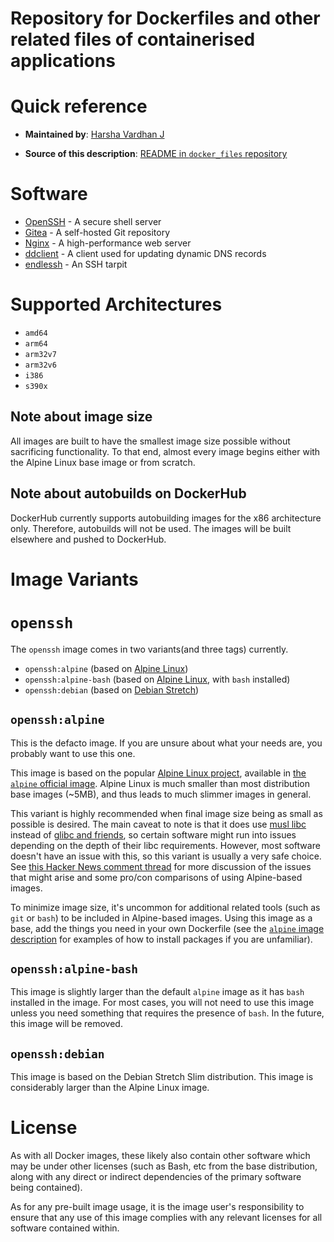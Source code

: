 # Repository for Dockerfiles and other related files of containerised applications  

# Quick reference  

-	**Maintained by**:
	[Harsha Vardhan J](https://github.com/HarshaVardhanJ/docker_files)

-	**Source of this description**:
	[README in `docker_files` repository](https://github.com/HarshaVardhanJ/docker_files/blob/master/README.md)


# Software  

* [OpenSSH](https://www.openssh.com/) - A secure shell server
* [Gitea](https://gitea.io/en-us) - A self-hosted Git repository
* [Nginx](https://nginx.org/en/) - A high-performance web server
* [ddclient](https://ddclient.net/) - A client used for updating dynamic DNS records
* [endlessh](https://github.com/skeeto/endlessh) - An SSH tarpit


# Supported Architectures  

* `amd64`
* `arm64`
* `arm32v7`
* `arm32v6`
* `i386`
* `s390x`  


## Note about image size  

All images are built to have the smallest image size possible without sacrificing functionality.
To that end, almost every image begins either with the Alpine Linux base image or from scratch.


## Note about autobuilds on DockerHub  

DockerHub currently supports autobuilding images for the x86 architecture only. Therefore, autobuilds
will not be used. The images will be built elsewhere and pushed to DockerHub.


# Image Variants  


# `openssh`  

The `openssh` image comes in two variants(and three tags) currently.

-	`openssh:alpine` (based on [Alpine Linux](https://hub.docker.com/_/alpine/))
-	`openssh:alpine-bash` (based on [Alpine Linux](https://hub.docker.com/_/alpine/), with `bash` installed)
-	`openssh:debian` (based on [Debian Stretch](https://hub.docker.com/_/debian/))  


## `openssh:alpine`

This is the defacto image. If you are unsure about what your needs are, you
probably want to use this one.

This image is based on the popular [Alpine Linux
project](http://alpinelinux.org), available in [the `alpine` official
image](https://hub.docker.com/_/alpine). Alpine Linux is much smaller than most
distribution base images (~5MB), and thus leads to much slimmer images in
general.

This variant is highly recommended when final image size being as small as
possible is desired. The main caveat to note is that it does use [musl
libc](http://www.musl-libc.org) instead of [glibc and
friends](http://www.etalabs.net/compare_libcs.html), so certain software might
run into issues depending on the depth of their libc requirements. However, most
software doesn't have an issue with this, so this variant is usually a very safe
choice. See [this Hacker News comment
thread](https://news.ycombinator.com/item?id=10782897) for more discussion of
the issues that might arise and some pro/con comparisons of using Alpine-based
images.  

To minimize image size, it's uncommon for additional related tools (such as
`git` or `bash`) to be included in Alpine-based images. Using this image as a
base, add the things you need in your own Dockerfile (see the [`alpine` image
description](https://hub.docker.com/_/alpine/) for examples of how to install
packages if you are unfamiliar).  


## `openssh:alpine-bash`  

This image is slightly larger than the default `alpine` image as it has `bash` installed
in the image. For most cases, you will not need to use this image unless you need something
that requires the presence of `bash`. In the future, this image will be removed.  


## `openssh:debian`  

This image is based on the Debian Stretch Slim distribution. This image is considerably
larger than the Alpine Linux image.  


# License

As with all Docker images, these likely also contain other software which may be
under other licenses (such as Bash, etc from the base distribution, along with
any direct or indirect dependencies of the primary software being contained).

As for any pre-built image usage, it is the image user's responsibility to
ensure that any use of this image complies with any relevant licenses for all
software contained within.
